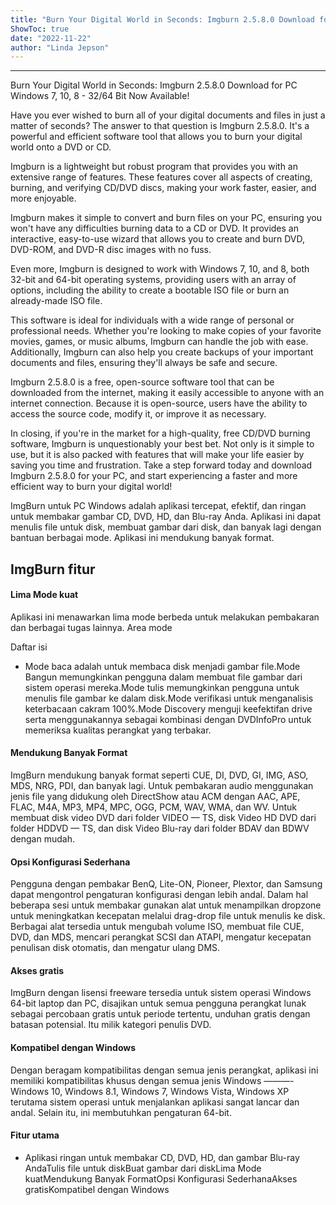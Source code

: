 ```yaml
---
title: "Burn Your Digital World in Seconds: Imgburn 2.5.8.0 Download for PC Windows 7, 10, 8 - 32/64 Bit Now Available!"
ShowToc: true 
date: "2022-11-22"
author: "Linda Jepson"
---
```

*****
Burn Your Digital World in Seconds: Imgburn 2.5.8.0 Download for PC Windows 7, 10, 8 - 32/64 Bit Now Available!

Have you ever wished to burn all of your digital documents and files in just a matter of seconds? The answer to that question is Imgburn 2.5.8.0. It's a powerful and efficient software tool that allows you to burn your digital world onto a DVD or CD.

Imgburn is a lightweight but robust program that provides you with an extensive range of features. These features cover all aspects of creating, burning, and verifying CD/DVD discs, making your work faster, easier, and more enjoyable.

Imgburn makes it simple to convert and burn files on your PC, ensuring you won't have any difficulties burning data to a CD or DVD. It provides an interactive, easy-to-use wizard that allows you to create and burn DVD, DVD-ROM, and DVD-R disc images with no fuss.

Even more, Imgburn is designed to work with Windows 7, 10, and 8, both 32-bit and 64-bit operating systems, providing users with an array of options, including the ability to create a bootable ISO file or burn an already-made ISO file.

This software is ideal for individuals with a wide range of personal or professional needs. Whether you're looking to make copies of your favorite movies, games, or music albums, Imgburn can handle the job with ease. Additionally, Imgburn can also help you create backups of your important documents and files, ensuring they'll always be safe and secure.

Imgburn 2.5.8.0 is a free, open-source software tool that can be downloaded from the internet, making it easily accessible to anyone with an internet connection. Because it is open-source, users have the ability to access the source code, modify it, or improve it as necessary.

In closing, if you're in the market for a high-quality, free CD/DVD burning software, Imgburn is unquestionably your best bet. Not only is it simple to use, but it is also packed with features that will make your life easier by saving you time and frustration. Take a step forward today and download Imgburn 2.5.8.0 for your PC, and start experiencing a faster and more efficient way to burn your digital world!


ImgBurn untuk PC Windows adalah aplikasi tercepat, efektif, dan ringan untuk membakar gambar CD, DVD, HD, dan Blu-ray Anda. Aplikasi ini dapat menulis file untuk disk, membuat gambar dari disk, dan banyak lagi dengan bantuan berbagai mode. Aplikasi ini mendukung banyak format.
 
## ImgBurn fitur
 
#### Lima Mode kuat
 
Aplikasi ini menawarkan lima mode berbeda untuk melakukan pembakaran dan berbagai tugas lainnya. Area mode
 
Daftar isi
 
- Mode baca adalah untuk membaca disk menjadi gambar file.Mode Bangun memungkinkan pengguna dalam membuat file gambar dari sistem operasi mereka.Mode tulis memungkinkan pengguna untuk menulis file gambar ke dalam disk.Mode verifikasi untuk menganalisis keterbacaan cakram 100%.Mode Discovery menguji keefektifan drive serta menggunakannya sebagai kombinasi dengan DVDInfoPro untuk memeriksa kualitas perangkat yang terbakar.

 
#### Mendukung Banyak Format
 
ImgBurn mendukung banyak format seperti CUE, DI, DVD, GI, IMG, ASO, MDS, NRG, PDI, dan banyak lagi. Untuk pembakaran audio menggunakan jenis file yang didukung oleh DirectShow atau ACM dengan AAC, APE, FLAC, M4A, MP3, MP4, MPC, OGG, PCM, WAV, WMA, dan WV. Untuk membuat disk video DVD dari folder VIDEO — TS, disk Video HD DVD dari folder HDDVD — TS, dan disk Video Blu-ray dari folder BDAV dan BDWV dengan mudah.
 
#### Opsi Konfigurasi Sederhana
 
Pengguna dengan pembakar BenQ, Lite-ON, Pioneer, Plextor, dan Samsung dapat mengontrol pengaturan konfigurasi dengan lebih andal. Dalam hal beberapa sesi untuk membakar gunakan alat untuk menampilkan dropzone untuk meningkatkan kecepatan melalui drag-drop file untuk menulis ke disk. Berbagai alat tersedia untuk mengubah volume ISO, membuat file CUE, DVD, dan MDS, mencari perangkat SCSI dan ATAPI, mengatur kecepatan penulisan disk otomatis, dan mengatur ulang DMS.
 
#### Akses gratis
 
ImgBurn dengan lisensi freeware tersedia untuk sistem operasi Windows 64-bit laptop dan PC, disajikan untuk semua pengguna perangkat lunak sebagai percobaan gratis untuk periode tertentu, unduhan gratis dengan batasan potensial. Itu milik kategori penulis DVD.
 
#### Kompatibel dengan Windows
 
Dengan beragam kompatibilitas dengan semua jenis perangkat, aplikasi ini memiliki kompatibilitas khusus dengan semua jenis Windows ———- Windows 10, Windows 8.1, Windows 7, Windows Vista, Windows XP terutama sistem operasi untuk menjalankan aplikasi sangat lancar dan andal. Selain itu, ini membutuhkan pengaturan 64-bit.
 
#### Fitur utama
 
- Aplikasi ringan untuk membakar CD, DVD, HD, dan gambar Blu-ray AndaTulis file untuk diskBuat gambar dari diskLima Mode kuatMendukung Banyak FormatOpsi Konfigurasi SederhanaAkses gratisKompatibel dengan Windows





